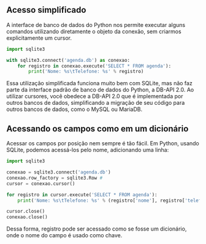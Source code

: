 ## Acesso simplificado

A interface de banco de dados do Python nos permite executar alguns comandos utilizando diretamente o objeto da conexão, sem criarmos explicitamente um cursor.

```python
import sqlite3

with sqlite3.connect('agenda.db') as conexao:
    for registro in conexao.execute('SELECT * FROM agenda'):
        print('Nome: %s\tTelefone: %s' % registro)
```

Essa utilização simplificada funciona muito bem com SQLite, mas não faz parte da interface padrão de banco de dados do Python, a DB-API 2.0. Ao utilizar cursores, você obedece a DB-API 2.0 que é implementada por outros bancos de dados, simplificando a migração de seu código para outros bancos de dados, como o MySQL ou MariaDB.

## Acessando os campos como em um dicionário

Acessar os campos por posição nem sempre é tão fácil. Em Python, usando SQLite, podemos acessá-los pelo nome, adicionando uma linha:

```python
import sqlite3

conexao = sqlite3.connect('agenda.db')
conexao.row_factory = sqlite3.Row #
cursor = conexao.cursor()

for registro in cursor.execute('SELECT * FROM agenda'):
    print('Nome: %s\tTelefone: %s' % (registro['nome'], registro['telefone']))

cursor.close()
conexao.close()
```

Dessa forma, registro pode ser acessado como se fosse um dicionário, onde o nome do campo é usado como chave.